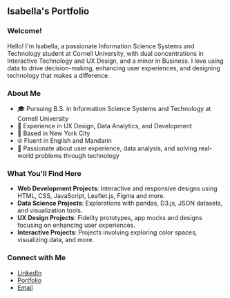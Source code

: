 ## Isabella's Portfolio

### Welcome!

Hello! I'm Isabella, a passionate Information Science Systems and Technology student at Cornell University, with dual concentrations in Interactive Technology and UX Design, and a minor in Business. I love using data to drive decision-making, enhancing user experiences, and designing technology that makes a difference.

### About Me
- 🎓 Pursuing B.S. in Information Science Systems and Technology at Cornell University
- 💼 Experience in UX Design, Data Analytics, and Development
- 📍 Based in New York City
- 🌐 Fluent in English and Mandarin
- 🌟 Passionate about user experience, data analysis, and solving real-world problems through technology

### What You'll Find Here

- **Web Development Projects**: Interactive and responsive designs using HTML, CSS, JavaScript, Leaflet.js, Figma and more.
- **Data Science Projects**: Explorations with pandas, D3.js, JSON datasets, and visualization tools.
- **UX Design Projects**: Fidelity prototypes, app mocks and designs focusing on enhancing user experiences.
- **Interactive Projects**: Projects involving exploring color spaces, visualizing data, and more.

 ### Connect with Me
- [LinkedIn](https://linkedin.com/in/isabellachencornell)
- [Portfolio](https://isabellachen.netlify.app/)
- [Email](mailto:ic324@cornell.edu)
